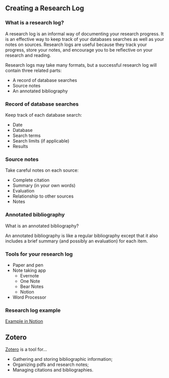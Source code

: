 ## Creating a Research Log


### What is a research log?
A research log is an informal way of documenting your research progress. It is an effective way to keep track of your databases searches as well as your notes on sources. Research logs are useful because they track your progress, store your notes, and encourage you to be reflective on your research and reading.

Research logs may take many formats, but a successful research log will contain three related parts:
* A record of database searches
* Source notes
* An annotated bibliography


### Record of database searches
Keep track of each database search:
* Date
* Database
* Search terms
* Search limits (if applicable)
* Results


### Source notes
Take careful notes on each source:
* Complete citation
* Summary (in your own words)
* Evaluation
* Relationship to other sources
* Notes


### Annotated bibliography
What is an annotated bibliography?

An annotated bibliography is like a regular bibliography except that it also includes a brief summary (and possibly an evaluation) for each item. 


### Tools for your research log
* Paper and pen
* Note taking app
    * Evernote
    * One Note
    * Bear Notes
    * Notion
* Word Processor


### Research log example
[Example in Notion](https://www.notion.so/msaxton/Mock-Research-Log-5d5743036c394ad184bab74eebf78acd)


## Zotero
[Zotero](https://www.zotero.org/) is a tool for...
* Gathering and storing bibliographic information;
* Organizing pdfs and research notes;
* Managing citations and bibliographies.